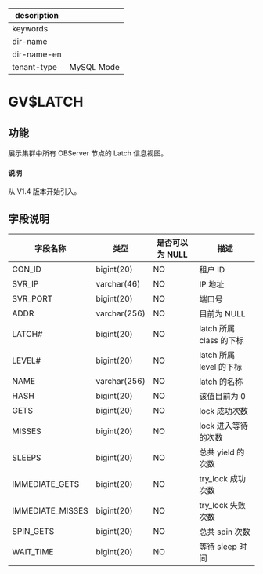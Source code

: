 |description||
|---|---|
|keywords||
|dir-name||
|dir-name-en||
|tenant-type|MySQL Mode|

# GV$LATCH

## 功能

展示集群中所有 OBServer 节点的 Latch 信息视图。

<main id="notice" type='explain'>
  <h4>说明</h4>
  <p>从 V1.4 版本开始引入。</p>
</main>

## 字段说明

| **字段名称** | **类型** | **是否可以为 NULL** | **描述** |
| --- | --- | --- | --- |
| CON_ID | bigint(20) | NO | 租户 ID |
| SVR_IP | varchar(46) | NO | IP 地址 |
| SVR_PORT | bigint(20) | NO | 端口号 |
| ADDR | varchar(256) | NO | 目前为 NULL |
| LATCH# | bigint(20) | NO | latch 所属 class 的下标 |
| LEVEL# | bigint(20) | NO | latch 所属 level 的下标 |
| NAME | varchar(256) | NO | latch 的名称 |
| HASH | bigint(20) | NO | 该值目前为 0 |
| GETS | bigint(20) | NO | lock 成功次数 |
| MISSES | bigint(20) | NO | lock 进入等待的次数 |
| SLEEPS | bigint(20) | NO | 总共 yield 的次数 |
| IMMEDIATE_GETS | bigint(20) | NO | try_lock 成功次数 |
| IMMEDIATE_MISSES | bigint(20) | NO | try_lock 失败次数 |
| SPIN_GETS | bigint(20) | NO | 总共 spin 次数 |
| WAIT_TIME | bigint(20) | NO | 等待 sleep 时间 |
